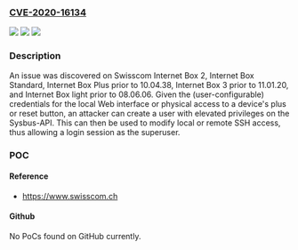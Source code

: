 ### [CVE-2020-16134](https://cve.mitre.org/cgi-bin/cvename.cgi?name=CVE-2020-16134)
![](https://img.shields.io/static/v1?label=Product&message=n%2Fa&color=blue)
![](https://img.shields.io/static/v1?label=Version&message=n%2Fa&color=blue)
![](https://img.shields.io/static/v1?label=Vulnerability&message=n%2Fa&color=brighgreen)

### Description

An issue was discovered on Swisscom Internet Box 2, Internet Box Standard, Internet Box Plus prior to 10.04.38, Internet Box 3 prior to 11.01.20, and Internet Box light prior to 08.06.06. Given the (user-configurable) credentials for the local Web interface or physical access to a device's plus or reset button, an attacker can create a user with elevated privileges on the Sysbus-API. This can then be used to modify local or remote SSH access, thus allowing a login session as the superuser.

### POC

#### Reference
- https://www.swisscom.ch

#### Github
No PoCs found on GitHub currently.


